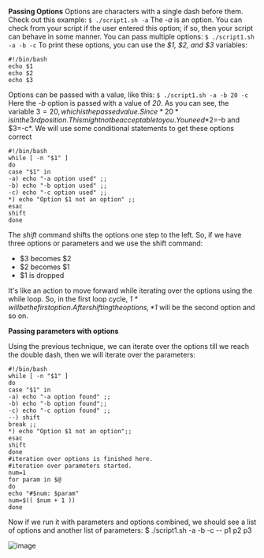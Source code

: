 **Passing Options**
Options are characters with a single dash before them.
Check out this example:
```$ ./script1.sh -a```
The *-a* is an option. You can check from your script if the user entered this option; if so,
then your script can behave in some manner.
You can pass multiple options:
```$ ./script1.sh -a -b -c```
To print these options, you can use the *$1, $2, and $3* variables:
```
#!/bin/bash
echo $1
echo $2
echo $3
```
Options can be passed with a value, like this:
```$ ./script1.sh -a -b 20 -c```
Here the *-b* option is passed with a value of *20*.
As you can see, the variable $3=20, which is the passed value. Since *20* is in the 3rd position.
This might not be acceptable to you. You need *$2=-b and $3=-c*.
We will use some conditional statements to get these options correct
```
#!/bin/bash
while [ -n "$1" ]
do
case "$1" in
-a) echo "-a option used" ;;
-b) echo "-b option used" ;;
-c) echo "-c option used" ;;
*) echo "Option $1 not an option" ;;
esac
shift
done
```
The *shift* command shifts the options one step to the left.
So, if we have three options or parameters and we use the shift command:

- $3 becomes $2
- $2 becomes $1
- $1 is dropped

It's like an action to move forward while iterating over the options using the while loop. So, in the first loop cycle, *$1* will be the first option. After shifting the options, *$1* will be the second option and so on.


**Passing parameters with options**

Using the previous technique, we can iterate over the options till we reach the double dash,
then we will iterate over the parameters:
```
#!/bin/bash
while [ -n "$1" ]
do
case "$1" in
-a) echo "-a option found" ;;
-b) echo "-b option found";;
-c) echo "-c option found" ;;
--) shift
break ;;
*) echo "Option $1 not an option";;
esac
shift
done
#iteration over options is finished here.
#iteration over parameters started.
num=1
for param in $@
do
echo "#$num: $param"
num=$(( $num + 1 ))
done
```
Now if we run it with parameters and options combined, we should see a list of options and
another list of parameters:
$ ./script1.sh -a -b -c -- p1 p2 p3

![image](https://user-images.githubusercontent.com/15881158/158231409-821bc098-e3b2-4056-a9db-6cdbabb7cc21.png)
